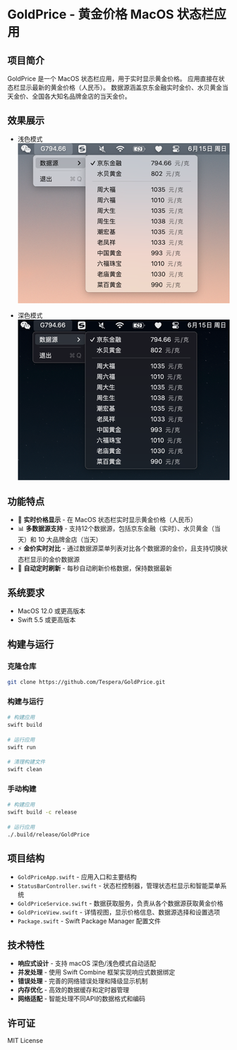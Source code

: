 # GoldPrice - 黄金价格 MacOS 状态栏应用

## 项目简介

GoldPrice 是一个 MacOS 状态栏应用，用于实时显示黄金价格。
应用直接在状态栏显示最新的黄金价格（人民币）。
数据源涵盖京东金融实时金价、水贝黄金当天金价、全国各大知名品牌金店的当天金价。


## 效果展示

- 浅色模式
![Light](./Assets/Light.png)


- 深色模式
![Dark](./Assets/Dark.png)


## 功能特点

- 🏅 **实时价格显示** - 在 MacOS 状态栏实时显示黄金价格（人民币）
- 📊 **多数据源支持** - 支持12个数据源，包括京东金融（实时）、水贝黄金（当天）和 10 大品牌金店（当天）
- ⚡ **金价实时对比** - 通过数据源菜单列表对比各个数据源的金价，且支持切换状态栏显示的金价数据源
- 🔄 **自动定时刷新** - 每秒自动刷新价格数据，保持数据最新

## 系统要求

- MacOS 12.0 或更高版本
- Swift 5.5 或更高版本



## 构建与运行

### 克隆仓库

```bash
git clone https://github.com/Tespera/GoldPrice.git
```

### 构建与运行

```bash
# 构建应用
swift build

# 运行应用
swift run

# 清理构建文件
swift clean
```

### 手动构建

```bash
# 构建应用
swift build -c release

# 运行应用
./.build/release/GoldPrice
```



## 项目结构

- `GoldPriceApp.swift` - 应用入口和主要结构
- `StatusBarController.swift` - 状态栏控制器，管理状态栏显示和智能菜单系统
- `GoldPriceService.swift` - 数据获取服务，负责从各个数据源获取黄金价格
- `GoldPriceView.swift` - 详情视图，显示价格信息、数据源选择和设置选项
- `Package.swift` - Swift Package Manager 配置文件


## 技术特性

- **响应式设计** - 支持 macOS 深色/浅色模式自动适配
- **并发处理** - 使用 Swift Combine 框架实现响应式数据绑定
- **错误处理** - 完善的网络错误处理和降级显示机制
- **内存优化** - 高效的数据缓存和定时器管理
- **网络适配** - 智能处理不同API的数据格式和编码



## 许可证

MIT License